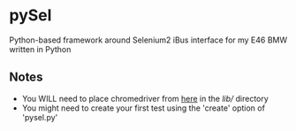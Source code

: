 pySel
=====

Python-based framework around Selenium2
iBus interface for my E46 BMW written in Python

## Notes
* You WILL need to place chromedriver from [here](https://code.google.com/p/chromedriver/) in the *lib/* directory
* You might need to create your first test using the 'create' option of 'pysel.py'